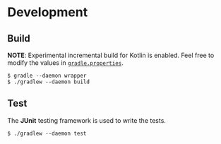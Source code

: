 # Development

## Build

**NOTE**: Experimental incremental build for Kotlin is enabled. Feel free to modify the values in [`gradle.properties`](./gradle.properties).

    $ gradle --daemon wrapper
    $ ./gradlew --daemon build

## Test

The **JUnit** testing framework is used to write the tests.

    $ ./gradlew --daemon test
